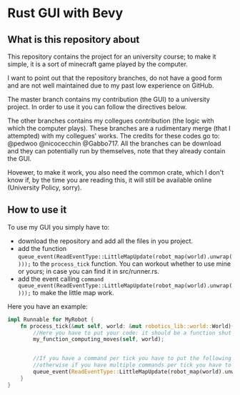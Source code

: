 # Rust GUI with Bevy
## What is this repository about
This repository contains the project for an university course; to make it simple, it is a sort of minecraft game played by the computer.

I want to point out that the repository branches, do not have a good form and are not well maintained due to my past low experience on GitHub.

The master branch contains my contribution (the GUI) to a university project. In order to use it you can follow the directives below.

The other branches contains my collegues contribution (the logic with which the computer plays). These branches are a rudimentary merge (that I attempted) with my collegues' works. The credits for these codes go to: @pedwoo @nicocecchin @Gabbo717. All the branches can be download and they can potentially run by themselves, note that they already contain the GUI. 

Hovewer, to make it work, you also need the common crate, which I don't know if, by the time you are reading this, it will still be available online (University Policy, sorry).

## How to use it
To use my GUI you simply have to:
- download the repository and add all the files in you project.
- add the function `queue_event(ReadEventType::LittleMapUpdate(robot_map(world).unwrap()));` to the `process_tick` function. You can workout whether to use mine or yours; in case you can find it in src/runner.rs.
- add the event calling `command queue_event(ReadEventType::LittleMapUpdate(robot_map(world).unwrap()));` to make the little map work.

Here you have an example:

```rust
impl Runnable for MyRobot {
    fn process_tick(&mut self, world: &mut robotics_lib::world::World){
        //Here you have to put your code: it should be a function shut the one below that returns per tick (optimal for the GUI).
        my_function_computing_moves(self, world);


        //If you have a command per tick you have to put the following line of code at the end of the process tick,
        //otherwise if you have multiple commands per tick you have to put this line of code after every commands that could update the map (go, discover, teleport...) 
        queue_event(ReadEventType::LittleMapUpdate(robot_map(world).unwrap()));
    }
}
```
